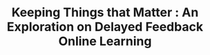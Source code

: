 ---
layout: publication
authors: 'M. T. Ribeiro and I. Cano'
title: 'Keeping Things that Matter : An Exploration on Delayed Feedback Online Learning'
year: '2014'
conference: ''
---